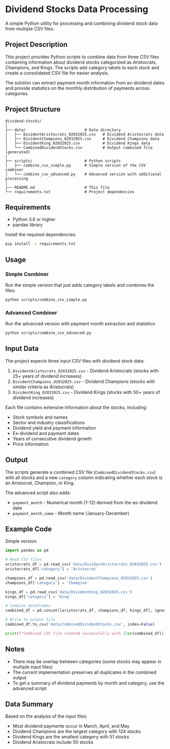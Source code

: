 # Dividend Stocks Data Processing

A simple Python utility for processing and combining dividend stock data from multiple CSV files.

## Project Description

This project provides Python scripts to combine data from three CSV files containing information about dividend stocks categorized as Aristocrats, Champions, and Kings. The scripts add category labels to each stock and create a consolidated CSV file for easier analysis.

The solution can extract payment month information from ex-dividend dates and provide statistics on the monthly distribution of payments across categories.

## Project Structure

```
dividend-stocks/
│
├── data/                          # Data directory
│   ├── DividentAristocrats_02032025.csv   # Dividend Aristocrats data
│   ├── DividentChampions_02032025.csv     # Dividend Champions data
│   ├── DividentKing_02032025.csv          # Dividend Kings data
│   └── CombinedDividendStocks.csv         # Output combined file (generated)
│
├── scripts/                       # Python scripts
│   ├── combine_csv_simple.py      # Simple version of the CSV combiner
│   └── combine_csv_advanced.py    # Advanced version with additional processing
│
├── README.md                      # This file
└── requirements.txt               # Project dependencies
```

## Requirements

- Python 3.6 or higher
- pandas library

Install the required dependencies:

```bash
pip install -r requirements.txt
```

## Usage

### Simple Combiner

Run the simple version that just adds category labels and combines the files:

```bash
python scripts/combine_csv_simple.py
```

### Advanced Combiner

Run the advanced version with payment month extraction and statistics:

```bash
python scripts/combine_csv_advanced.py
```

## Input Data

The project expects three input CSV files with dividend stock data:

1. `DividentAristocrats_02032025.csv` - Dividend Aristocrats (stocks with 25+ years of dividend increases)
2. `DividentChampions_02032025.csv` - Dividend Champions (stocks with similar criteria as Aristocrats)
3. `DividentKing_02032025.csv` - Dividend Kings (stocks with 50+ years of dividend increases)

Each file contains extensive information about the stocks, including:
- Stock symbols and names
- Sector and industry classifications
- Dividend yield and payment information
- Ex-dividend and payment dates
- Years of consecutive dividend growth
- Price information

## Output

The scripts generate a combined CSV file (`CombinedDividendStocks.csv`) with all stocks and a new `category` column indicating whether each stock is an Aristocrat, Champion, or King.

The advanced script also adds:
- `payment_month` - Numerical month (1-12) derived from the ex-dividend date
- `payment_month_name` - Month name (January-December)

## Example Code

Simple version:

```python
import pandas as pd

# Read CSV files
aristocrats_df = pd.read_csv('data/DividentAristocrats_02032025.csv')
aristocrats_df['category'] = 'Aristocrat'

champions_df = pd.read_csv('data/DividentChampions_02032025.csv')
champions_df['category'] = 'Champion'

kings_df = pd.read_csv('data/DividentKing_02032025.csv')
kings_df['category'] = 'King'

# Combine dataframes
combined_df = pd.concat([aristocrats_df, champions_df, kings_df], ignore_index=True)

# Write to output file
combined_df.to_csv('data/CombinedDividendStocks.csv', index=False)

print(f"Combined CSV file created successfully with {len(combined_df)} stocks.")
```

## Notes

- There may be overlap between categories (some stocks may appear in multiple input files)
- The current implementation preserves all duplicates in the combined output
- To get a summary of dividend payments by month and category, use the advanced script

## Data Summary

Based on the analysis of the input files:
- Most dividend payments occur in March, April, and May
- Dividend Champions are the largest category with 124 stocks
- Dividend Kings are the smallest category with 51 stocks
- Dividend Aristocrats include 50 stocks
